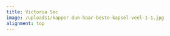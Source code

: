 ```yaml
---
title: Victoria Sec
image: /uploads1/kapper-dun-haar-beste-kapsel-veel-1-1.jpg
alignment: top
---
```

